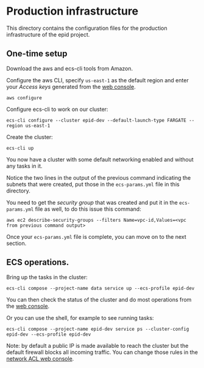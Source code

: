 # Production infrastructure

This directory contains the configuration files for the production infrastructure of the epid project.

## One-time setup

Download the aws and ecs-cli tools from Amazon.

Configure the aws CLI, specify `us-east-1` as the default region and enter your _Access keys_ generated from the [web console](https://console.aws.amazon.com/iam/home?region=us-east-1#/security_credentials).

```shell
aws configure
```

Configure ecs-cli to work on our cluster:

```shell
ecs-cli configure --cluster epid-dev --default-launch-type FARGATE --region us-east-1
```

Create the cluster:

```shell
ecs-cli up
```

You now have a cluster with some default networking enabled and without any tasks in it.

Notice the two lines in the output of the previous command indicating the subnets that were created, put those in the `ecs-params.yml` file in this directory.

You need to get the _security group_ that was created and put it in the `ecs-params.yml` file as well, to do this issue this command:

```shell
aws ec2 describe-security-groups --filters Name=vpc-id,Values=<vpc from previous command output>
```

Once your `ecs-params.yml` file is complete, you can move on to the next section.

## ECS operations.

Bring up the tasks in the cluster:

```shell
ecs-cli compose --project-name data service up --ecs-profile epid-dev
```

You can then check the status of the cluster and do most operations from the [web console](https://console.aws.amazon.com/ecs/home?region=us-east-1#/clusters/epid-dev/services).

Or you can use the shell, for example to see running tasks:

```shell
ecs-cli compose --project-name epid-dev service ps --cluster-config epid-dev --ecs-profile epid-dev
```

Note: by default a public IP is made available to reach the cluster but the default firewall blocks all incoming traffic. You can change those rules in the [network ACL web console](chttps://us-east-1.console.aws.amazon.com/vpc/home?region=us-east-1#acls:sort=networkAclId).